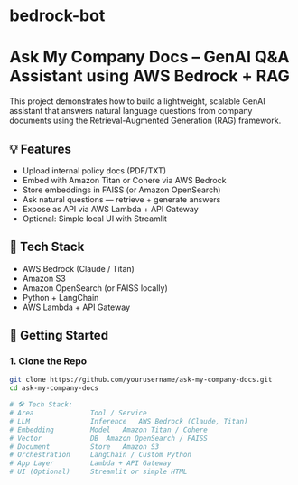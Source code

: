 # bedrock-bot
# Ask My Company Docs – GenAI Q&A Assistant using AWS Bedrock + RAG

This project demonstrates how to build a lightweight, scalable GenAI assistant that answers natural language questions from company documents using the Retrieval-Augmented Generation (RAG) framework.

## 💡 Features

- Upload internal policy docs (PDF/TXT)
- Embed with Amazon Titan or Cohere via AWS Bedrock
- Store embeddings in FAISS (or Amazon OpenSearch)
- Ask natural questions — retrieve + generate answers
- Expose as API via AWS Lambda + API Gateway
- Optional: Simple local UI with Streamlit

## 🧱 Tech Stack

- AWS Bedrock (Claude / Titan)
- Amazon S3
- Amazon OpenSearch (or FAISS locally)
- Python + LangChain
- AWS Lambda + API Gateway

## 🚀 Getting Started

### 1. Clone the Repo
```bash
git clone https://github.com/yourusername/ask-my-company-docs.git
cd ask-my-company-docs

# 🛠️ Tech Stack:
# Area	            Tool / Service
# LLM               Inference	AWS Bedrock (Claude, Titan)
# Embedding         Model	Amazon Titan / Cohere
# Vector            DB	Amazon OpenSearch / FAISS
# Document          Store	Amazon S3
# Orchestration	    LangChain / Custom Python
# App Layer	        Lambda + API Gateway
# UI (Optional)	    Streamlit or simple HTML
